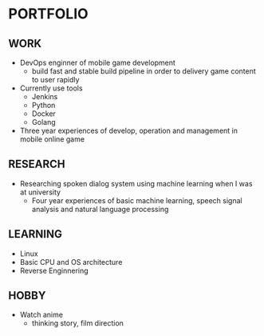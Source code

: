 # PORTFOLIO

## WORK
- DevOps enginner of mobile game development
  - build fast and stable build pipeline in order to delivery game content to user rapidly
- Currently use tools
  - Jenkins
  - Python
  - Docker
  - Golang
- Three year experiences of develop, operation and management in mobile online game

## RESEARCH
- Researching spoken dialog system using machine learning when I was at university
  - Four year experiences of basic machine learning, speech signal analysis and natural language processing

## LEARNING
- Linux
- Basic CPU and OS architecture
- Reverse Enginnering

## HOBBY
- Watch anime
  - thinking story, film direction
